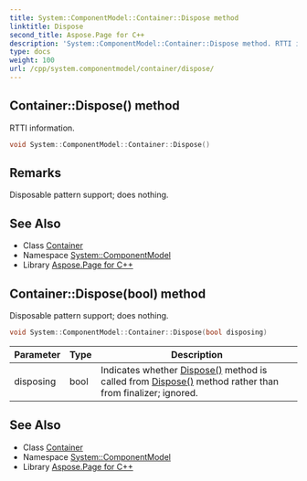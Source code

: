 ```yaml
---
title: System::ComponentModel::Container::Dispose method
linktitle: Dispose
second_title: Aspose.Page for C++
description: 'System::ComponentModel::Container::Dispose method. RTTI information in C++.'
type: docs
weight: 100
url: /cpp/system.componentmodel/container/dispose/
---
```

## Container::Dispose() method


RTTI information.

```cpp
void System::ComponentModel::Container::Dispose()
```

## Remarks


Disposable pattern support; does nothing. 
## See Also

* Class [Container](../)
* Namespace [System::ComponentModel](../../)
* Library [Aspose.Page for C++](../../../)
## Container::Dispose(bool) method


Disposable pattern support; does nothing.

```cpp
void System::ComponentModel::Container::Dispose(bool disposing)
```


| Parameter | Type | Description |
| --- | --- | --- |
| disposing | bool | Indicates whether [Dispose()](./) method is called from [Dispose()](./) method rather than from finalizer; ignored. |

## See Also

* Class [Container](../)
* Namespace [System::ComponentModel](../../)
* Library [Aspose.Page for C++](../../../)
